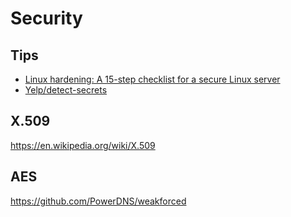 # Security

## Tips
* [Linux hardening: A 15-step checklist for a secure Linux server](https://www.computerworld.com/article/3144985/linux/linux-hardening-a-15-step-checklist-for-a-secure-linux-server.html)
* [Yelp/detect-secrets](https://github.com/Yelp/detect-secrets)

## X.509
https://en.wikipedia.org/wiki/X.509

## AES

https://github.com/PowerDNS/weakforced
